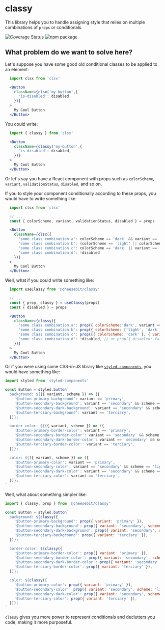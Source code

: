 # classy

This library helps you to handle assigning style that relies on multiple combinations of `props` or conditionals.

[![Coverage Status](https://img.shields.io/coveralls/github/cheesebit/classy?style=flat-square)](https://coveralls.io/github/cheesebit/classy)
[![npm package](https://img.shields.io/npm/v/@cheesebit/classy?style=flat-square)](https://www.npmjs.com/package/@cheesebit/classy)

## What problem do we want to solve here?

Let's suppose you have some good old conditional classes to be applied to an element:

```jsx
  import clsx from 'clsx'

  <Button
    className={clsx('my-button',{
      'is-disabled': disabled,
    })}
  >
    My Cool Button
  </Button>
```

You could write:

```jsx
  import { classy } from 'clsx'

  <Button
    className={classy('my-button',{
      'is-disabled': disabled,
    })}
  >
    My Cool Button
  </Button>
```

Or let's say you have a React component with props such as `colorScheme`, `variant`, `validationStatus`, `disabled`, and so on.

If you to style your component conditionally according to these props, you would have to write something like:

```jsx
  import clsx from 'clsx'

  // ...
  const { colorScheme, variant, validationStatus, disabled } = props

  <Button
    className={clsx({
      'some class combination a': colorScheme == 'dark' && variant == 'primary',
      'some class combination b': (colorScheme == 'light' || colorScheme == 'dark') && variant == 'secondary' && validationStatus == 'valid',
      'some class combination c': colorScheme == 'dark' || variant == 'terciary',
      'some class combination d': !disabled
    })}
  >
    My Cool Button
  </Button>
```

Well, what if you could write something like:

```jsx
  import useClassy from '@cheesebit/classy'

  // ...
  const { prop, classy } = useClassy(props)
  const { disabled } = props

  <Button
    className={classy({
      'some class combination a': prop({ colorScheme:'dark', variant == 'primary' }),
      'some class combination b': prop({ colorScheme: ['light', 'dark'], variant: 'secondary', validationStatus: 'valid' }),
      'some class combination c': prop([{ colorScheme: 'dark' }, { variant: 'terciary' }],
      'some class combination d': !disabled, // or prop({ disabled: false })
    })}
  >
    My Cool Button
  </Button>
```

Or if you were using some CSS-in-JS library like [`styled-components`](https://styled-components.com/), you would have something like:

```jsx
import styled from 'styled-components'

const Button = styled.button`
  background: ${({ variant, scheme }) => ({
    '$button-primary-background': variant == 'primary',
    '$button-secondary-background': variant == 'secondary' && scheme == 'light',
    '$button-secondary-dark-background': variant == 'secondary' && scheme == 'dark',
    '$button-terciary-background': variant == 'terciary',
  })};

  border-color: ${({ variant, scheme }) => ({
    '$button-primary-border-color': variant == 'primary',
    '$button-secondary-border-color': variant == 'secondary' && scheme == 'light',
    '$button-secondary-dark-border-color': variant == 'secondary' && scheme == 'dark',
    '$button-terciary-border-color': variant == 'terciary',
  })};

  color: ${({ variant, scheme }) => ({
    '$button-primary-color': variant == 'primary',
    '$button-secondary-color': variant == 'secondary' && scheme == 'light',
    '$button-secondary-dark-color': variant == 'secondary' && scheme == 'dark',
    '$button-terciary-color': variant == 'terciary',
  })};
`
```

Well, what about something simpler like:

```jsx
import { classy, prop } from '@cheesebit/classy'

const Button = styled.button`
  background: ${classy({
    '$button-primary-background': prop({ variant: 'primary' }),
    '$button-secondary-background': prop({ variant: 'secondary', scheme: 'light' }),
    '$button-secondary-dark-background': prop({ variant: 'secondary', scheme: 'dark' }),
    '$button-terciary-background': prop({ variant: 'terciary' }),
  })};

  border-color: ${classy({
    '$button-primary-border-color': prop({ variant: 'primary' }),
    '$button-secondary-border-color': prop({ variant: 'secondary', scheme: 'light' }),
    '$button-secondary-dark-border-color': prop({ variant: 'secondary', scheme: 'dark' }),
    '$button-terciary-border-color': prop({ variant: 'terciary' }),
  })};

  color: ${classy({
    '$button-primary-color': prop({ variant: 'primary' }),
    '$button-secondary-color': prop({ variant: 'secondary', scheme: 'light' }),
    '$button-secondary-dark-color': prop({ variant: 'secondary', scheme: 'dark' }),
    '$button-terciary-color': prop({ variant: 'terciary' }),
  })};
`
```

`classy` gives you more power to represent conditionals and declutters you code, making it more purposeful.
